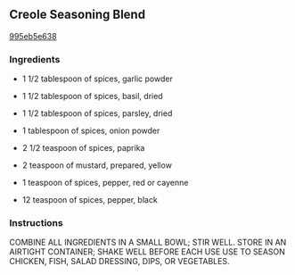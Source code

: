 ## Creole Seasoning Blend

[995eb5e638](http://www.food.com/recipe/creole-seasoning-blend-10596)

### Ingredients

 - 1 1/2 tablespoon of spices, garlic powder

 - 1 1/2 tablespoon of spices, basil, dried

 - 1 1/2 tablespoon of spices, parsley, dried

 - 1 tablespoon of spices, onion powder

 - 2 1/2 teaspoon of spices, paprika

 - 2 teaspoon of mustard, prepared, yellow

 - 1 teaspoon of spices, pepper, red or cayenne

 - 12 teaspoon of spices, pepper, black

### Instructions

COMBINE ALL INGREDIENTS IN A SMALL BOWL; STIR WELL. STORE IN AN AIRTIGHT CONTAINER; SHAKE WELL BEFORE EACH USE USE TO SEASON CHICKEN, FISH, SALAD DRESSING, DIPS, OR VEGETABLES.